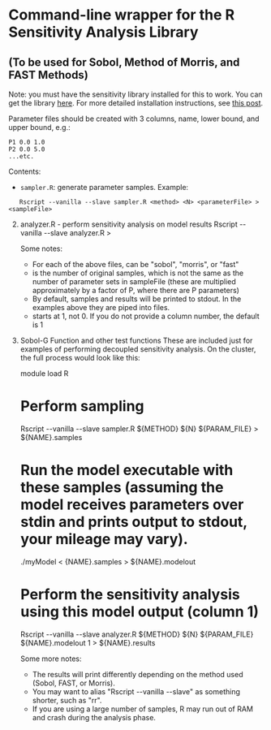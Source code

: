 Command-line wrapper for the R Sensitivity Analysis Library
=========================================================
(To be used for Sobol, Method of Morris, and FAST Methods)
---------------------------------------------------

Note: you must have the sensitivity library installed for this to work. You can get the library [here](http://cran.r-project.org/web/packages/sensitivity/index.html). For more detailed installation instructions, see [this post](http://waterprogramming.wordpress.com/2012/09/19/starting-out-with-the-r-sensitivity-package/).

Parameter files should be created with 3 columns, name, lower bound, and upper bound, e.g.:
```
P1 0.0 1.0
P2 0.0 5.0
...etc.
```

Contents: 

* `sampler.R`: generate parameter samples. Example:
```
   Rscript --vanilla --slave sampler.R <method> <N> <parameterFile> > <sampleFile>
```

2. analyzer.R - perform sensitivity analysis on model results
   Rscript --vanilla --slave analyzer.R <method> <N> <parameterFile> <modelOutputFile> <columnNumber> > <resultsFile>
	
   Some notes:
   - For each of the above files, <method> can be "sobol", "morris", or "fast"
   - <N> is the number of original samples, which is not the same as the number of parameter sets in sampleFile
     (these are multiplied approximately by a factor of P, where there are P parameters)
   - By default, samples and results will be printed to stdout. In the examples above they are piped into files.
   - <columnNumber> starts at 1, not 0. If you do not provide a column number, the default is 1
   
3. Sobol-G Function and other test functions
   These are included just for examples of performing decoupled sensitivity analysis. On the cluster, the full process would look like this:
   
   module load R
   
   # Perform sampling
   Rscript --vanilla --slave sampler.R ${METHOD} ${N} ${PARAM_FILE} > ${NAME}.samples
   
   # Run the model executable with these samples (assuming the model receives parameters over stdin and prints output to stdout, your mileage may vary).
   ./myModel < {NAME}.samples > ${NAME}.modelout
   
   # Perform the sensitivity analysis using this model output (column 1)
   Rscript --vanilla --slave analyzer.R ${METHOD} ${N} ${PARAM_FILE} ${NAME}.modelout 1 > ${NAME}.results
   
   Some more notes:
   - The results will print differently depending on the method used (Sobol, FAST, or Morris). 
   - You may want to alias "Rscript --vanilla --slave" as something shorter, such as "rr".
   - If you are using a large number of samples, R may run out of RAM and crash during the analysis phase.
   